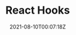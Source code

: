 ---
# Title, summary, and page position.
linktitle: React Hooks
summary: 
weight: 1
icon: book-reader
icon_pack: fas

# Page metadata.
title: React Hooks
date: "2021-08-10T00:07:18Z"
type: book  # Do not modify.
---